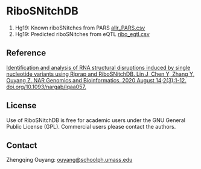 # RiboSNitchDB
1. Hg19: Known riboSNitches from PARS [allr_PARS.csv](https://github.com/yancychy/RiboSNitchDB/blob/master/allr_PARS.csv)
2. Hg19: Predicted riboSNitches from eQTL [ribo_eqtl.csv](https://github.com/yancychy/RiboSNitchDB/blob/master/ribo_eqtl.csv)

## Reference
[Identification and analysis of RNA structural disruptions induced by single nucleotide variants using Riprap and RiboSNitchDB.
Lin J, Chen Y, Zhang Y, Ouyang Z.
NAR Genomics and Bioinformatics. 2020 August 14;2(3):1-12. doi.org/10.1093/nargab/lqaa057.
](https://academic.oup.com/nargab/article/2/3/lqaa057/5892759)

## License
Use of RiboSNitchDB is free for academic users under the GNU General Public License (GPL). Commercial users please contact the authors.

## Contact
Zhengqing Ouyang: ouyang@schoolph.umass.edu
